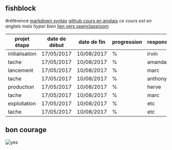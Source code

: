## fishblock
#référence 
[markdown syntax](https://fr.wikipedia.org/wiki/Markdown)
[github cours en anglais](https://www.youtube.com/results?search_query=coding+rainbow+github)
*ce cours est en anglais mais hyper bien* 
[lien vers openclassroom](https://openclassrooms.com/courses/gerez-un-projet-digital-avec-une-methodologie-en-cascade)


|projet étape   |date de début    |   date de fin  | progression   |     responsable | SEMAINE1 | SEMAINE2 |
| ------------- | -------------   | ---------      | ------------- | -------------   | -------- | -------- |
| initialisation|   17/05/2017    |     10/08/2017 |       %       |     irvin       |          |          |
| tache         |   17/05/2017    |     10/08/2017 |       %       |     amanda      |          |          |
| lancement     |   17/05/2017    |     10/08/2017 |       %       |     marc        |          |          |
| tache         |   17/05/2017    |     10/08/2017 |       %       |     anthony     |          |          |
| production    |   17/05/2017    |     10/08/2017 |       %       |     herve       |          |          |
| tache         |   17/05/2017    |     10/08/2017 |       %       |     marc        |          |          |
| exploitation  |   17/05/2017    |     10/08/2017 |       %       |     etc         |          |          |
| tache         |   17/05/2017    |     10/08/2017 |       %       |     etc         |          |          |
## bon courage
![yes](https://www.google.fr/url?sa=i&rct=j&q=&esrc=s&source=images&cd=&cad=rja&uact=8&ved=0ahUKEwjp38O5u_bTAhUJaxQKHUx0D54QjRwIBw&url=https%3A%2F%2Fsavageminds.org%2F2013%2F03%2F19%2Fwhat-is-this-thing-you-call-nerd%2F&psig=AFQjCNHSTAxQG8cqagelBa5R3T0rNV-4Yg&ust=1495094566551520)
